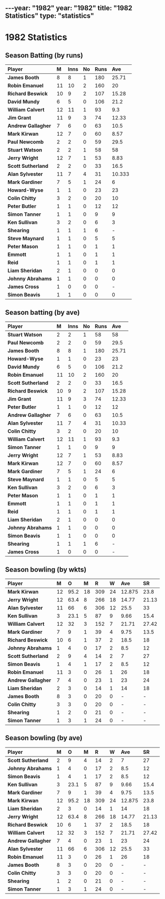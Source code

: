 ---year: "1982"year: "1982"title: "1982 Statistics"type: "statistics"---# 1982 Statistics## Season Batting (by runs)| Player | M | Inns | No | Runs | Ave ||:--|:--|:--|:--|:--|:--|| **James Booth** | 8 | 8 | 1 | 180 | 25.71 || **Robin Emanuel** | 11 | 10 | 2 | 160 | 20 || **Richard Beswick** | 10 | 9 | 2 | 107 | 15.28 || **David Mundy** | 6 | 5 | 0 | 106 | 21.2 || **William Calvert** | 12 | 11 | 1 | 93 | 9.3 || **Jim Grant** | 11 | 9 | 3 | 74 | 12.33 || **Andrew Gallagher** | 7 | 6 | 0 | 63 | 10.5 || **Mark Kirwan** | 12 | 7 | 0 | 60 | 8.57 || **Paul Newcomb** | 2 | 2 | 0 | 59 | 29.5 || **Stuart Watson** | 2 | 2 | 1 | 58 | 58 || **Jerry Wright** | 12 | 7 | 1 | 53 | 8.83 || **Scott Sutherland** | 2 | 2 | 0 | 33 | 16.5 || **Alan Sylvester** | 11 | 7 | 4 | 31 | 10.333 || **Mark Gardiner** | 7 | 5 | 1 | 24 | 6 || **Howard-Wyse** | 1 | 1 | 0 | 23 | 23 || **Colin Chitty** | 3 | 2 | 0 | 20 | 10 || **Peter Butler** | 1 | 1 | 0 | 12 | 12 || **Simon Tanner** | 1 | 1 | 0 | 9 | 9 || **Ken Sullivan** | 3 | 2 | 0 | 6 | 3 || **Shearing** | 1 | 1 | 1 | 6 | - || **Steve Maynard** | 1 | 1 | 0 | 5 | 5 || **Peter Mason** | 1 | 1 | 0 | 1 | 1 || **Emmott** | 1 | 1 | 0 | 1 | 1 || **Reid** | 1 | 1 | 0 | 1 | 1 || **Liam Sheridan** | 2 | 1 | 0 | 0 | 0 || **Johnny Abrahams** | 1 | 1 | 0 | 0 | 0 || **James Cross** | 1 | 0 | 0 | 0 | - || **Simon Beavis** | 1 | 1 | 0 | 0 | 0 |## Season batting (by ave)| Player | M | Inns | No | Runs | Ave ||:--|:--|:--|:--|:--|:--|| **Stuart Watson** | 2 | 2 | 1 | 58 | 58 || **Paul Newcomb** | 2 | 2 | 0 | 59 | 29.5 || **James Booth** | 8 | 8 | 1 | 180 | 25.71 || **Howard-Wyse** | 1 | 1 | 0 | 23 | 23 || **David Mundy** | 6 | 5 | 0 | 106 | 21.2 || **Robin Emanuel** | 11 | 10 | 2 | 160 | 20 || **Scott Sutherland** | 2 | 2 | 0 | 33 | 16.5 || **Richard Beswick** | 10 | 9 | 2 | 107 | 15.28 || **Jim Grant** | 11 | 9 | 3 | 74 | 12.33 || **Peter Butler** | 1 | 1 | 0 | 12 | 12 || **Andrew Gallagher** | 7 | 6 | 0 | 63 | 10.5 || **Alan Sylvester** | 11 | 7 | 4 | 31 | 10.33 || **Colin Chitty** | 3 | 2 | 0 | 20 | 10 || **William Calvert** | 12 | 11 | 1 | 93 | 9.3 || **Simon Tanner** | 1 | 1 | 0 | 9 | 9 || **Jerry Wright** | 12 | 7 | 1 | 53 | 8.83 || **Mark Kirwan** | 12 | 7 | 0 | 60 | 8.57 || **Mark Gardiner** | 7 | 5 | 1 | 24 | 6 || **Steve Maynard** | 1 | 1 | 0 | 5 | 5 || **Ken Sullivan** | 3 | 2 | 0 | 6 | 3 || **Peter Mason** | 1 | 1 | 0 | 1 | 1 || **Emmott** | 1 | 1 | 0 | 1 | 1 || **Reid** | 1 | 1 | 0 | 1 | 1 || **Liam Sheridan** | 2 | 1 | 0 | 0 | 0 || **Johnny Abrahams** | 1 | 1 | 0 | 0 | 0 || **Simon Beavis** | 1 | 1 | 0 | 0 | 0 || **Shearing** | 1 | 1 | 1 | 6 | - || **James Cross** | 1 | 0 | 0 | 0 | - |## Season bowling (by wkts)| Player | M | O | M | R | W | Ave | SR ||:---|:---|:---|:---|:---|:---|:---|:---|| **Mark Kirwan** | 12 | 95.2 | 18 | 309 | 24 | 12.875 | 23.8 || **Jerry Wright** | 12 | 63.4 | 8 | 266 | 18 | 14.77 | 21.13 || **Alan Sylvester** | 11 | 66 | 6 | 306 | 12 | 25.5 | 33 || **Ken Sullivan** | 3 | 23.1 | 5 | 87 | 9 | 9.66 | 15.4 || **William Calvert** | 12 | 32 | 3 | 152 | 7 | 21.71 | 27.42 || **Mark Gardiner** | 7 | 9 | 1 | 39 | 4 | 9.75 | 13.5 || **Richard Beswick** | 10 | 6 | 1 | 37 | 2 | 18.5 | 18 || **Johnny Abrahams** | 1 | 4 | 0 | 17 | 2 | 8.5 | 12 || **Scott Sutherland** | 2 | 9 | 4 | 14 | 2 | 7 | 27 || **Simon Beavis** | 1 | 4 | 1 | 17 | 2 | 8.5 | 12 || **Robin Emanuel** | 11 | 3 | 0 | 26 | 1 | 26 | 18 || **Andrew Gallagher** | 7 | 4 | 0 | 23 | 1 | 23 | 24 || **Liam Sheridan** | 2 | 3 | 0 | 14 | 1 | 14 | 18 || **James Booth** | 8 | 3 | 0 | 20 | 0 | - | - || **Colin Chitty** | 3 | 3 | 0 | 20 | 0 | - | - || **Shearing** | 1 | 2 | 0 | 21 | 0 | - | - || **Simon Tanner** | 1 | 3 | 1 | 24 | 0 | - | - |## Season bowling (by ave)| Player | M | O | M | R | W | Ave | SR ||:---|:---|:---|:---|:---|:---|:---|:---|| **Scott Sutherland** | 2 | 9 | 4 | 14 | 2 | 7 | 27 || **Johnny Abrahams** | 1 | 4 | 0 | 17 | 2 | 8.5 | 12 || **Simon Beavis** | 1 | 4 | 1 | 17 | 2 | 8.5 | 12 || **Ken Sullivan** | 3 | 23.1 | 5 | 87 | 9 | 9.66 | 15.4 || **Mark Gardiner** | 7 | 9 | 1 | 39 | 4 | 9.75 | 13.5 || **Mark Kirwan** | 12 | 95.2 | 18 | 309 | 24 | 12.875 | 23.8 || **Liam Sheridan** | 2 | 3 | 0 | 14 | 1 | 14 | 18 || **Jerry Wright** | 12 | 63.4 | 8 | 266 | 18 | 14.77 | 21.13 || **Richard Beswick** | 10 | 6 | 1 | 37 | 2 | 18.5 | 18 || **William Calvert** | 12 | 32 | 3 | 152 | 7 | 21.71 | 27.42 || **Andrew Gallagher** | 7 | 4 | 0 | 23 | 1 | 23 | 24 || **Alan Sylvester** | 11 | 66 | 6 | 306 | 12 | 25.5 | 33 || **Robin Emanuel** | 11 | 3 | 0 | 26 | 1 | 26 | 18 || **James Booth** | 8 | 3 | 0 | 20 | 0 | - | - || **Colin Chitty** | 3 | 3 | 0 | 20 | 0 | - | - || **Shearing** | 1 | 2 | 0 | 21 | 0 | - | - || **Simon Tanner** | 1 | 3 | 1 | 24 | 0 | - | - |